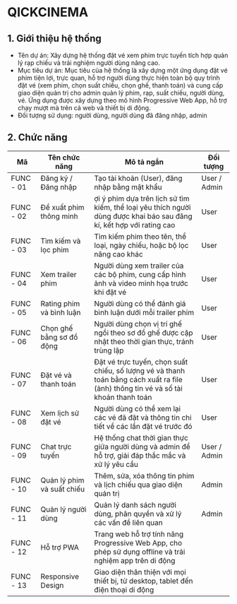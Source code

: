 # QICKCINEMA
## 1. Giới thiệu hệ thống 
   - Tên dự án: Xây dựng hệ thống đặt vé xem phim trực tuyến tích hợp quản lý rạp chiếu và trải nghiệm người dùng nâng cao.
   - Mục tiêu dự án: Mục tiêu của hệ thống là xây dựng một ứng dụng đặt vé phim tiện lợi, trực quan, hỗ trợ người dùng thực hiện toàn bộ quy trình đặt vé (xem phim, chọn suất   chiếu, chọn ghế, thanh toán) và cung cấp giao diện quản trị cho admin quản lý phim, rạp, suất chiếu, người dùng, vé. Ứng dụng được xây dựng theo mô hình Progressive Web App, hỗ trợ chạy mượt mà trên cả web và thiết bị di động. 
   - Đối tượng sử dụng: người dùng, người dùng đã đăng nhập, admin 
## 2. Chức năng 
| Mã | Tên chức năng | Mô tả ngắn | Đối tượng | 
|----|--------------|-------------|-----------|
| FUNC - 01 | Đăng ký / Đăng nhập | Tạo tài khoản (User), đăng nhập bằng mật khẩu | User / Admin |
| FUNC - 02 | Đề xuất phim thông minh |  ợi ý phim dựa trên lịch sử tìm kiếm, thể loại yêu thích người dùng được khai báo sau đăng kí, kết hợp với rating cao | User |
| FUNC - 03 | Tìm kiếm và lọc phim |  Tìm kiếm phim theo tên, thể loại, ngày chiếu, hoặc bộ lọc nâng cao khác | User |
| FUNC - 04 | Xem trailer phim | Người dùng xem trailer của các bộ phim, cung cấp hình ảnh và video minh họa trước khi đặt vé | User |
| FUNC - 05	| Rating phim và bình luận | Người dùng có thể đánh giá bình luận dưới mỗi trailer phim | User |
| FUNC - 06 | Chọn ghế bằng sơ đồ động | Người dùng chọn vị trí ghế ngồi theo sơ đồ ghế được cập nhật theo thời gian thực, tránh trùng lặp | User |
| FUNC - 07 | Đặt vé và thanh toán | Đặt vé trực tuyến, chọn suất chiếu, số lượng vé và thanh toán bằng cách xuất ra file (ảnh) thông tin vé và số tài khoản thanh toán | User |
| FUNC - 08 | Xem lịch sử đặt vé | Người dùng có thể xem lại các vé đã đặt và thông tin chi tiết về các lần đặt vé trước đó | User |
| FUNC - 09 | Chat trực tuyến | Hệ thống chat thời gian thực giữa người dùng và admin để hỗ trợ, giải đáp thắc mắc và xử lý yêu cầu | User / Admin |
| FUNC - 10 | Quản lý phim và suất chiếu | Thêm, sửa, xóa thông tin phim và lịch chiếu qua giao diện quản trị | Admin |
| FUNC - 11 | Quản lý người dùng | Quản lý danh sách người dùng, phân quyền và xử lý các vấn đề liên quan | Admin |
| FUNC - 12 | Hỗ trợ PWA | Trang web hỗ trợ tính năng Progressive Web App, cho phép sử dụng offline và trải nghiệm app trên di động |  |
| FUNC - 13 | Responsive Design | Giao diện thân thiện với mọi thiết bị, từ desktop, tablet đến điện thoại di động |   |



